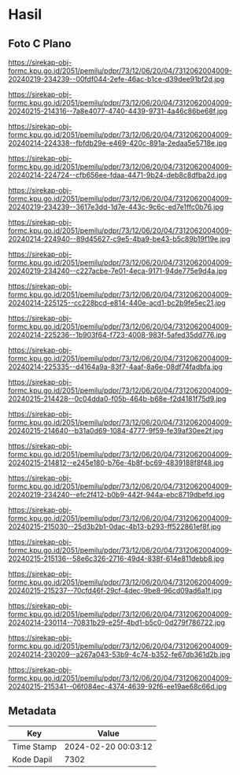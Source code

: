 # Hasil

## Foto C Plano

https://sirekap-obj-formc.kpu.go.id/2051/pemilu/pdpr/73/12/06/20/04/7312062004009-20240219-234239--00fdf044-2efe-46ac-b1ce-d39dee91bf2d.jpg

https://sirekap-obj-formc.kpu.go.id/2051/pemilu/pdpr/73/12/06/20/04/7312062004009-20240215-214316--7a8e4077-4740-4439-9731-4a46c86be68f.jpg

https://sirekap-obj-formc.kpu.go.id/2051/pemilu/pdpr/73/12/06/20/04/7312062004009-20240214-224338--fbfdb29e-e469-420c-891a-2edaa5e5718e.jpg

https://sirekap-obj-formc.kpu.go.id/2051/pemilu/pdpr/73/12/06/20/04/7312062004009-20240214-224724--cfb656ee-fdaa-4471-9b24-deb8c8dfba2d.jpg

https://sirekap-obj-formc.kpu.go.id/2051/pemilu/pdpr/73/12/06/20/04/7312062004009-20240219-234239--3617e3dd-1d7e-443c-9c6c-ed7e1ffc0b76.jpg

https://sirekap-obj-formc.kpu.go.id/2051/pemilu/pdpr/73/12/06/20/04/7312062004009-20240214-224940--89d45627-c9e5-4ba9-be43-b5c89b19f19e.jpg

https://sirekap-obj-formc.kpu.go.id/2051/pemilu/pdpr/73/12/06/20/04/7312062004009-20240219-234240--c227acbe-7e01-4eca-9171-94de775e9d4a.jpg

https://sirekap-obj-formc.kpu.go.id/2051/pemilu/pdpr/73/12/06/20/04/7312062004009-20240214-225125--cc228bcd-e814-440e-acd1-bc2b9fe5ec21.jpg

https://sirekap-obj-formc.kpu.go.id/2051/pemilu/pdpr/73/12/06/20/04/7312062004009-20240214-225236--1b903f64-f723-4008-983f-5afed35dd776.jpg

https://sirekap-obj-formc.kpu.go.id/2051/pemilu/pdpr/73/12/06/20/04/7312062004009-20240214-225335--d4164a9a-83f7-4aaf-8a6e-08df74fadbfa.jpg

https://sirekap-obj-formc.kpu.go.id/2051/pemilu/pdpr/73/12/06/20/04/7312062004009-20240215-214428--0c04dda0-f05b-464b-b68e-f2d4181f75d9.jpg

https://sirekap-obj-formc.kpu.go.id/2051/pemilu/pdpr/73/12/06/20/04/7312062004009-20240215-214640--b31a0d69-1084-4777-9f59-fe39af30ee2f.jpg

https://sirekap-obj-formc.kpu.go.id/2051/pemilu/pdpr/73/12/06/20/04/7312062004009-20240215-214812--e245e180-b76e-4b8f-bc69-4839188f8f48.jpg

https://sirekap-obj-formc.kpu.go.id/2051/pemilu/pdpr/73/12/06/20/04/7312062004009-20240219-234240--efc2f412-b0b9-442f-944a-ebc8719dbefd.jpg

https://sirekap-obj-formc.kpu.go.id/2051/pemilu/pdpr/73/12/06/20/04/7312062004009-20240215-215030--25d3b2b1-0dac-4b13-b293-ff522861ef8f.jpg

https://sirekap-obj-formc.kpu.go.id/2051/pemilu/pdpr/73/12/06/20/04/7312062004009-20240215-215136--58e6c326-2716-49d4-838f-614e811debb8.jpg

https://sirekap-obj-formc.kpu.go.id/2051/pemilu/pdpr/73/12/06/20/04/7312062004009-20240215-215237--70cfd46f-29cf-4dec-9be8-96cd09ad6a1f.jpg

https://sirekap-obj-formc.kpu.go.id/2051/pemilu/pdpr/73/12/06/20/04/7312062004009-20240214-230114--70831b29-e25f-4bd1-b5c0-0d279f786722.jpg

https://sirekap-obj-formc.kpu.go.id/2051/pemilu/pdpr/73/12/06/20/04/7312062004009-20240214-230209--a267a043-53b9-4c74-b352-fe67db361d2b.jpg

https://sirekap-obj-formc.kpu.go.id/2051/pemilu/pdpr/73/12/06/20/04/7312062004009-20240215-215341--06f084ec-4374-4639-92f6-ee19ae68c66d.jpg


## Metadata

| Key        | Value               |
| ---------- | ------------------- |
| Time Stamp | 2024-02-20 00:03:12 |
| Kode Dapil | 7302                |



